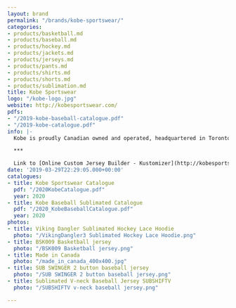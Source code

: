 ```yaml
---
layout: brand
permalink: "/brands/kobe-sportswear/"
categories:
- products/basketball.md
- products/baseball.md
- products/hockey.md
- products/jackets.md
- products/jerseys.md
- products/pants.md
- products/shirts.md
- products/shorts.md
- products/sublimation.md
title: Kobe Sportswear
logo: "/kobe-logo.jpg"
website: http://kobesportswear.com/
pdfs:
- "/2019-kobe-baseball-catalogue.pdf"
- "/2019-kobe-catalogue.pdf"
info: |-
  Kobe is proudly Canadian owned and operated, headquartered in Toronto ON with international offices in Buffalo and Shanghai.  Since 1992 Kobe has outfitted millions of athletes in all levels of hockey.

  ***

  Link to [Online Custom Jersey Builder - Kustomizer](http://kobesportswear.com/kustomizer/)
date: '2019-03-29T22:29:05.000+00:00'
catalogues:
- title: Kobe Sportswear Catalogue
  pdf: "/2020KobeCatalogue.pdf"
  year: 2020
- title: Kobe Baseball Sublimated Catalogue
  pdf: "/2020_KobeBaseballCatalogue.pdf"
  year: 2020
photos:
- title: Viking Dangler Sublimated Hockey Lace Hoodie
  photo: "/VikingDangler3 Sublimated Hockey Lace Hoodie.png"
- title: BSK009 Basketball jersey
  photo: "/BSK009 Basketball jersey.png"
- title: Made in Canada
  photo: "/made_in_canada_400x400.jpg"
- title: SUB SWINGER 2 button baseball jersey
  photo: "/SUB SWINGER 2 button baseball jersey.png"
- title: Sublimated V-neck Baseball Jersey SUBSHIFTV
  photo: "/SUBSHIFTV v-neck baseball jersey.png"

---
```

